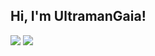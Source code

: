 <h2> Hi, I'm UltramanGaia!</h2>
<p>
  <img src="https://github-readme-stats.mrdulin.vercel.app/api?username=UltramanGaia&show_icons=true&hide_border=true&hide=prs&theme=buefy">
  <img src="https://github-readme-stats.vercel.app/api/top-langs/?username=UltramanGaia&layout=compact&hide_border=true&theme=buefy&show_icons=true">
</p>

<!-- ****
 ## Anemone's Link
- ⭐️ Blog： https://ultramangaia.github.io/
- ⭐️ Mail： 3213359017#qq.com
-  -->
